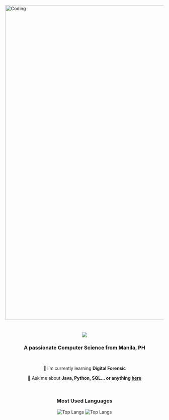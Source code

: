 <img align="center" alt="Coding" width="1000" src="https://steamuserimages-a.akamaihd.net/ugc/94976727961336051/0807F669892C401BA9C1570B4C71CEAD8B20C116/?imw=5000&imh=5000&ima=fit&impolicy=Letterbox&imcolor=%23000000&letterbox=false">

<h1 align="center">
    <img src="https://readme-typing-svg.herokuapp.com/?font=Righteous&size=35&center=true&vCenter=true&width=500&height=70&duration=4000&lines=Hi+There!+👋;+I'm+Miguel!;" />
</h1>

<h3 align="center">A passionate Computer Science from Manila, PH</h3>

<br/>

<div align="center">
 
 🌱 I’m currently learning **Digital Forensic**

💬 Ask me about **Java, Python, SQL... or anything [here](https://github.com/megelclarkchangcoco)**

</div>

<br/>

<div align="center">
 
### Most Used Languages
![Top Langs](https://github-readme-stats.vercel.app/api/top-langs/?username=megelclarkchangcoco=compact)
![Top Langs](https://github-readme-stats.vercel.app/api/top-langs/?username=megelclarkchangcoco&hide_progress=true)
</div>
